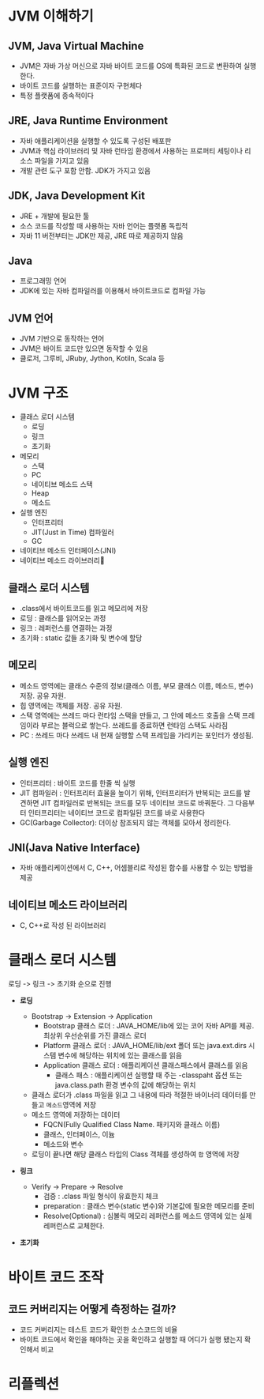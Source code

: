 # JVM 이해하기

## JVM, Java Virtual Machine
* JVM은 자바 가상 머신으로 자바 바이트 코드를 OS에 특화된 코드로 변환하여 실행한다.
* 바이트 코드를 실행하는 표준이자 구현체다
* 특정 플랫폼에 종속적이다

## JRE, Java Runtime Environment
* 자바 애플리케이션을 실행할 수 있도록 구성된 배포판
* JVM과 핵심 라이브러리 및 자바 런타임 환경에서 사용하는 프로퍼티 세팅이나 리소스 파일을 가지고 있음
* 개발 관련 도구 포함 안함. JDK가 가지고 있음

## JDK, Java Development Kit
* JRE + 개발에 필요한 툴
* 소스 코드를 작성할 때 사용하는 자바 언어는 플랫폼 독립적
* 자바 11 버전부터는 JDK만 제공, JRE 따로 제공하지 않음

## Java
* 프로그래밍 언어
* JDK에 있는 자바 컴파일러를 이용해서 바이트코드로 컴파일 가능

## JVM 언어
* JVM 기반으로 동작하는 언어
* JVM은 바이트 코드만 있으면 동작할 수 있음
* 클로저, 그루비, JRuby, Jython, Kotiln, Scala 등

# JVM 구조
* 클래스 로더 시스템
    + 로딩
    + 링크
    + 초기화
* 메모리
    + 스택
    + PC
    + 네이티브 메소드 스택
    + Heap
    + 메소드
* 실행 엔진
    + 인터프리터
    + JIT(Just in Time) 컴파일러
    + GC
* 네이티브 메소드 인터페이스(JNI)
* 네이티브 메소드 라이브러리

## 클래스 로더 시스템
* .class에서 바이트코드를 읽고 메모리에 저장
* 로딩 : 클래스를 읽어오는 과정
* 링크 : 레퍼런스를 연결하는 과정
* 초기화 : static 값들 초기화 및 변수에 할당

## 메모리
* 메소드 영역에는 클래스 수준의 정보(클래스 이름, 부모 클래스 이름, 메소드, 변수) 저장. 공유 자원.
* 힙 영역에는 객체를 저장. 공유 자원.
* 스택 영역에는 쓰레드 마다 런타임 스택을 만들고, 그 안에 메소드 호출을 스택 프레임이라 부르는 블럭으로 쌓는다. 쓰레드를 종료하면 런타임 스택도 사라짐
* PC : 쓰레드 마다 쓰레드 내 현재 실행할 스택 프레임을 가리키는 포인터가 생성됨.

## 실행 엔진
* 인터프리터 : 바이트 코드를 한줄 씩 실행
* JIT 컴파일러 : 인터프리터 효율을 높이기 위해, 인터프리터가 반복되는 코드를 발견하면 JIT 컴파일러로 반복되는 코드를 모두 네이티브 코드로 바꿔둔다. 그 다음부터 인터프리터는 네이티브 코드로 컴파일된 코드를 바로 사용한다
* GC(Garbage Collector): 더이상 참조되지 않는 객체를 모아서 정리한다.

## JNI(Java Native Interface)
* 자바 애플리케이션에서 C, C++, 어셈블리로 작성된 함수를 사용할 수 있는 방법을 제공

## 네이티브 메소드 라이브러리
* C, C++로 작성 된 라이브러리

# 클래스 로더 시스템
로딩 -> 링크 -> 초기화 순으로 진행

* **로딩**
    * Bootstrap -> Extension -> Application
        * Bootstrap 클래스 로더 : JAVA_HOME/lib에 있는 코어 자바 API를 제공. 최상위 우선순위를 가진 클래스 로더
        * Platform 클래스 로더 : JAVA_HOME/lib/ext 폴더 또는 java.ext.dirs 시스템 변수에 해당하는 위치에 있는 클래스를 읽음
        * Application 클래스 로더 : 애플리케이션 클래스패스에서 클래스를 읽음
            * 클래스 패스 : 애플리케이션 실행할 때 주는 -classpaht 옵션 또는 java.class.path 환경 변수의 값에 해당하는 위치
    * 클래스 로더가 .class 파일을 읽고 그 내용에 따라 적절한 바이너리 데이터를 만들고 `메소드`영역에 저장
    * 메소드 영역에 저장하는 데이터
        * FQCN(Fully Qualified Class Name. 패키지와 클래스 이름)
        * 클래스, 인터페이스, 이늄
        * 메소드와 변수
    * 로딩이 끝나면 해당 클래스 타입의 Class 객체를 생성하여 `합` 영역에 저장
* **링크**
    * Verify -> Prepare -> Resolve
        * 검증 : .class 파일 형식이 유효한지 체크
        * preparation : 클래스 변수(static 변수)와 기본값에 필요한 메모리를 준비
        * Resolve(Optional) : 심볼릭 메모리 레퍼런스를 메소드 영역에 있는 실제 레퍼런스로 교체한다.

* **초기화**


# 바이트 코드 조작

## 코드 커버리지는 어떻게 측정하는 걸까?
* 코드 커버리지는 테스트 코드가 확인한 소스코드의 비율
* 바이트 코드에서 확인을 해야하는 곳을 확인하고 실행할 때 어디가 실행 됐는지 확인해서 비교

# 리플렉션
